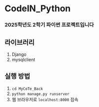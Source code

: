 # CodeIN_Python
### 2025학년도 2학기 파이썬 프로젝트입니다

## 라이브러리
1. Django
2. mysqlclient

## 실행 방법
1. ```cd MyCoTe_Back```
2. ```python manage.py runserver```
3. 웹 브라우저로 ```localhost:8000``` 접속
